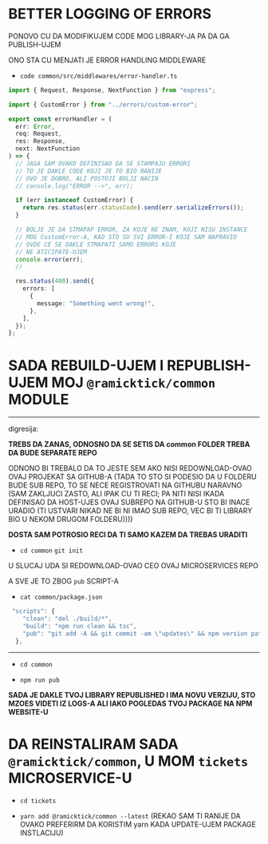 # BETTER LOGGING OF ERRORS

PONOVO CU DA MODIFIKUJEM CODE MOG LIBRARY-JA PA DA GA PUBLISH-UJEM

ONO STA CU MENJATI JE ERROR HANDLING MIDDLEWARE

- `code common/src/middlewares/error-handler.ts`

```ts
import { Request, Response, NextFunction } from "express";

import { CustomError } from "../errors/custom-error";

export const errorHandler = (
  err: Error,
  req: Request,
  res: Response,
  next: NextFunction
) => {
  // JASA SAM OVAKO DEFINISAO DA SE STAMPAJU ERRORI
  // TO JE DAKLE CODE KOJI JE TO BIO RANIJE
  // OVO JE DOBRO, ALI POSTOJI BOLJI NACIN
  // console.log("ERROR -->", err);

  if (err instanceof CustomError) {
    return res.status(err.statusCode).send(err.serializeErrors());
  }

  // BOLJE JE DA STMAPAP ERROR, ZA KOJE NE ZNAM, KOJI NISU INSTANCE
  // MOG CustomError-A, KAO STO SU SVI ERROR-I KOJE SAM NAPRAVIO
  // OVDE CE SE DAKLE STMAPATI SAMO ERRORS KOJE
  // NE ATICIPATE-UJEM
  console.error(err);
  //

  res.status(400).send({
    errors: [
      {
        message: "Something went wrong!",
      },
    ],
  });
};

```

# SADA REBUILD-UJEM I REPUBLISH-UJEM MOJ `@ramicktick/common` MODULE

***

digresija:

**TREBS DA ZANAS, ODNOSNO DA SE SETIS DA common FOLDER TREBA DA BUDE SEPARATE REPO**

ODNONO BI TREBALO DA TO JESTE SEM AKO NISI REDOWNLOAD-OVAO OVAJ PROJEKAT SA GITHUB-A (TADA TO STO SI PODESIO DA U FOLDERU BUDE SUB REPO, TO SE NECE REGISTROVATI NA GITHUBU NARAVNO (SAM ZAKLJUCI ZASTO, ALI IPAK CU TI RECI; PA NITI NISI IKADA DEFINISAO DA HOST-UJES OVAJ SUBREPO NA GITHUB-U STO BI INACE URADIO (TI USTVARI NIKAD NE BI NI IMAO SUB REPO, VEC BI TI LIBRARY BIO U NEKOM DRUGOM FOLDERU))))

**DOSTA SAM POTROSIO RECI DA TI SAMO KAZEM DA TREBAS URADITI**

- `cd common` `git init`

U SLUCAJ UDA SI REDOWNLOAD-OVAO CEO OVAJ MICROSERVICES REPO

A SVE JE TO ZBOG `pub` SCRIPT-A

- `cat common/package.json`

```ts
 "scripts": {
    "clean": "del ./build/*",
    "build": "npm run clean && tsc",
    "pub": "git add -A && git commit -am \"updates\" && npm version patch && npm run build && npm publish"
  },
```

***

- `cd common`

- `npm run pub`

**SADA JE DAKLE TVOJ LIBRARY REPUBLISHED I IMA NOVU VERZIJU, STO MZOES VIDETI IZ LOGS-A ALI IAKO POGLEDAS TVOJ PACKAGE NA NPM WEBSITE-U**

# DA REINSTALIRAM SADA `@ramicktick/common`, U MOM `tickets` MICROSERVICE-U

- `cd tickets`

- `yarn add @ramicktick/common --latest` (REKAO SAM TI RANIJE DA OVAKO PREFERIRM DA KORISTIM yarn KADA UPDATE-UJEM PACKAGE INSTLACIJU)
